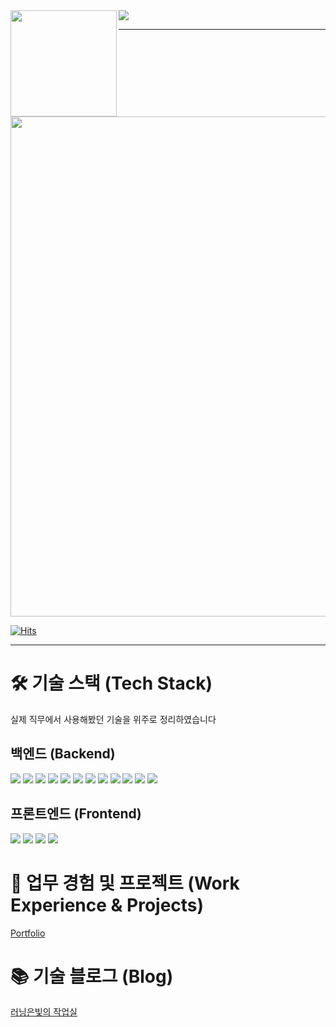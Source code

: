
<div>
  <img src="https://github-readme-stats.vercel.app/api?username=biud436&theme=buefy&show_icons=true" height="170" align="left" />
  <img src="https://github-readme-stats.vercel.app/api/top-langs/?username=biud436&layout=compact" />
</div>

---

<img width="800" src="https://github-profile-trophy.vercel.app/?username=biud436&theme=nord&row=1&column=8&no-frame=true" />

[![Hits](https://hits.seeyoufarm.com/api/count/incr/badge.svg?url=https%3A%2F%2Fgithub.com%2Fbiud436%2F&count_bg=%2379C83D&title_bg=%23555555&icon=&icon_color=%23E7E7E7&title=hits&edge_flat=false)](https://hits.seeyoufarm.com)

---

# 🛠 기술 스택 (Tech Stack)
실제 직무에서 사용해봤던 기술을 위주로 정리하였습니다

## 백엔드 (Backend)

<div>
  <img src="https://img.shields.io/badge/node.js-6DA55F?style=for-the-badge&logo=node.js&logoColor=white">  
  <img src="https://img.shields.io/badge/nestjs-%23E0234E.svg?style=for-the-badge&logo=nestjs&logoColor=white">
  <img src="https://img.shields.io/badge/typescript-%23007ACC.svg?style=for-the-badge&logo=typescript&logoColor=white">  
  <img src="https://img.shields.io/badge/TypeOrm-c40404?style=for-the-badge">
  <img src="https://img.shields.io/badge/Sequelize-52B0E7?style=for-the-badge&logo=Sequelize&logoColor=white">
  <img src="https://img.shields.io/badge/docker-%230db7ed.svg?style=for-the-badge&logo=docker&logoColor=white">
  <img src="https://img.shields.io/badge/redis-%23DD0031.svg?style=for-the-badge&logo=redis&logoColor=white">
  <img src="https://img.shields.io/badge/MariaDB-003545?style=for-the-badge&logo=mariadb&logoColor=white">
  <img src="https://img.shields.io/badge/mysql-%2300f.svg?style=for-the-badge&logo=mysql&logoColor=white">
  <img src="https://img.shields.io/badge/VIM-%2311AB00.svg?style=for-the-badge&logo=vim&logoColor=white">
  <img src="https://img.shields.io/badge/AWS-%23FF9900.svg?style=for-the-badge&logo=amazon-aws&logoColor=white">
  <img src="https://img.shields.io/badge/Ubuntu-E95420?style=for-the-badge&logo=ubuntu&logoColor=white">    
</div>

## 프론트엔드 (Frontend)

<div>
  <img src="https://img.shields.io/badge/typescript-%23007ACC.svg?style=for-the-badge&logo=typescript&logoColor=white">    
  <img src="https://img.shields.io/badge/Nuxt-002E3B?style=for-the-badge&logo=nuxtdotjs&logoColor=#00DC82">
  <img src="https://img.shields.io/badge/vuejs-%2335495e.svg?style=for-the-badge&logo=vuedotjs&logoColor=%234FC08D">  
  <img src="https://img.shields.io/badge/react-%2320232a.svg?style=for-the-badge&logo=react&logoColor=%2361DAFB">
</div>

# 🔖 업무 경험 및 프로젝트 (Work Experience & Projects)

[Portfolio](https://portfolio.biud436.com)

# 📚 기술 블로그 (Blog)

[러닝은빛의 작업실](https://blog.naver.com/biud436)
